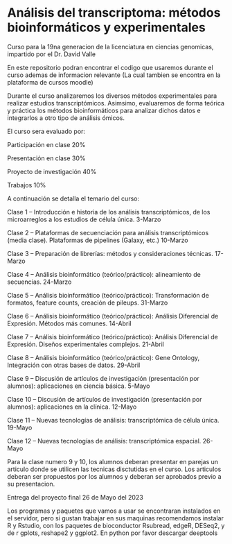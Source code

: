 # Análisis del transcriptoma: métodos bioinformáticos y experimentales
Curso para la 19na generacion de la licenciatura en ciencias genomicas, impartido por el Dr. David Valle

En este repositorio podran encontrar el codigo que usaremos durante el curso ademas de informacion relevante (La cual tambien se encontra en la plataforma de cursos moodle)

Durante el curso analizaremos los diversos métodos experimentales para realizar estudios transcriptómicos. 
Asimsimo, evaluaremos de forma teórica y práctica los métodos bioinformáticos para analizar dichos datos e integrarlos a otro tipo de análisis ómicos.

El curso sera evaluado por:

Participación en clase 20%

Presentación en clase 30%

Proyecto de investigación 40%

Trabajos 10%

A continuación se detalla el temario del curso:

Clase 1 – Introducción e historia de los análisis transcriptómicos, de los microarreglos a los estudios de célula única. 
3-Marzo

Clase 2 – Plataformas de secuenciación para análisis transcriptómicos (media clase). Plataformas de pipelines (Galaxy, etc.)
10-Marzo

Clase 3 – Preparación de librerías: métodos y consideraciones técnicas.
17-Marzo

Clase 4 – Análisis bioinformático (teórico/práctico): alineamiento de secuencias.
24-Marzo

Clase 5 – Análisis bioinformático (teórico/práctico): Transformación de formatos, feature counts, creación de pileups.
31-Marzo

Clase 6 – Análisis bioinformático (teórico/práctico): Análisis Diferencial de Expresión. Métodos más comunes.
14-Abril

Clase 7 – Análisis bioinformático (teórico/práctico): Análisis Diferencial de Expresión. Diseños experimentales complejos.
21-Abril

Clase 8 – Análisis bioinformático (teórico/práctico): Gene Ontology, Integración con otras bases de datos.
29-Abril

Clase 9 – Discusión de artículos de investigación (presentación por alumnos): aplicaciones en ciencia básica.
5-Mayo

Clase 10 – Discusión de artículos de investigación (presentación por alumnos): aplicaciones en la clínica.
12-Mayo

Clase 11 – Nuevas tecnologías de análisis: transcriptómica de célula única.
19-Mayo

Clase 12 – Nuevas tecnologías de análisis: transcriptómica espacial.
26-Mayo

Para la clase numero 9 y 10, los alumnos deberan presentar en parejas un articulo donde se utilicen las tecnicas disctutidas en el curso. Los articulos deberan ser propuestos por los alumnos y deberan ser aprobados previo a su presentacion.

Entrega del proyecto final 26 de Mayo del 2023

Los programas y paquetes que vamos a usar se encontraran instalados en el servidor, pero si gustan trabajar en sus maquinas recomendamos instalar R y Rstudio, con los paquetes de bioconductor Rsubread, edgeR, DESeq2, y de r gplots, reshape2 y ggplot2. En python por favor descargar deeptools

